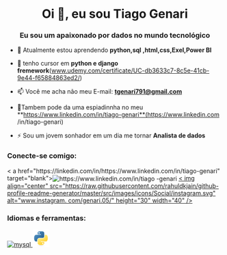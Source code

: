 <h1 align="center">Oi 👋, eu sou Tiago Genari</h1>
<h3 align="center">Eu sou um apaixonado por dados no mundo tecnológico</h3>

- 🌱 Atualmente estou aprendendo **python,sql ,html,css,Exel,Power BI**

- 🤝 tenho cursor em **python e django fremework**(www.udemy.com/certificate/UC-db3633c7-8c5e-41cb-9e44-f65884863ed2/)

- 📫 Você me acha não meu E-mail: **tgenari791@gmail.com**

- 📄Tambem pode da uma espiadinnha no meu **https://www.linkedin.com/in/tiago-genari**(https://www.linkedin.com /in/tiago-genari)

- ⚡ Sou um jovem sonhador em um dia me tornar **Analista de dados**

<h3 align="left">Conecte-se comigo:</h3>
<p align="left">
< a href="https://linkedin.com/in/https://www.linkedin.com/in/tiago-genari" target="blank"><img align="center" src="https:// raw.githubusercontent.com/rahuldkjain/github-profile-readme-generator/master/src/images/icons/Social/linked-in-alt.svg" alt="https://www.linkedin.com/in/tiago -genari" height="30" width="40" /></a>
<a href="https://instagram.com/www.instagram.com/genari.05/" target="blank">< img align="center" src="https://raw.githubusercontent.com/rahuldkjain/github-profile-readme-generator/master/src/images/icons/Social/instagram.svg" alt="www.instagram. com/genari.05/" height="30" width="40" /></a>
</p>

<h3 align="left">Idiomas e ferramentas:</h3>
<p align="left" > <a href="https://www.mysql.com/" target="_blank" rel="noreferrer"> <img src="https://raw.githubusercontent.com/devicons/devicon/master/icons /mysql/mysql-original-wordmark.svg" alt="mysql" width="40" height="40"/> </a> <a href="https://www.python.org" target=" _blank" rel="noreferrer"> <img src="https://raw.githubusercontent.com/devicons/devicon/master/icons/python/python-original.svg" alt="python" width="40" altura ="40"/> </a> </p>


